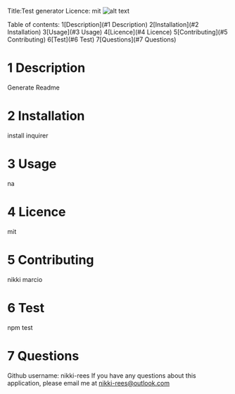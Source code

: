 Title:Test generator
Licence: mit ![alt text](http://url/to/img.png)

Table of contents:
    1[Description](#1 Description)
    2[Installation](#2 Installation)
    3[Usage](#3 Usage)
    4[Licence](#4 Licence)
    5[Contributing](#5 Contributing)
    6[Test](#6 Test)
    7[Questions](#7 Questions)

# 1 Description
Generate Readme

# 2 Installation
install inquirer

# 3 Usage
na

# 4 Licence
mit

# 5 Contributing
nikki marcio

# 6 Test
npm test

# 7 Questions 
Github username: nikki-rees
If you have any questions about this application, please email me at nikki-rees@outlook.com
